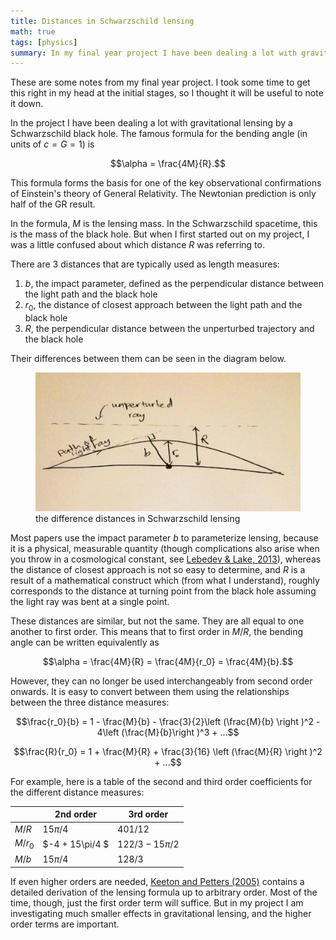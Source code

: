 ```yaml
---
title: Distances in Schwarzschild lensing
math: true
tags: [physics]
summary: In my final year project I have been dealing a lot with gravitational lensing by a Schwarzschild black hole. 
---
```


These are some notes from my final year project. I took some time to get this right in my head at the initial stages, so I thought it will be useful to note it down. 

In the project I have been dealing a lot with gravitational lensing by a Schwarzschild black hole. The famous formula for the bending angle (in units of $c = G = 1$) is

$$\alpha = \frac{4M}{R}.$$

This formula forms the basis for one of the key observational confirmations of Einstein's theory of General Relativity. The Newtonian prediction is only half of the GR result. 

In the formula, $M$ is the lensing mass. In the Schwarzschild spacetime, this is the mass of the black hole. But when I first started out on my project, I was a little confused about which distance $R$ was referring to. 

There are 3 distances that are typically used as length measures:

1. $b$, the impact parameter, defined as the perpendicular distance between the light path and the black hole
2. $r_0$, the distance of closest approach between the light path and the black hole
3. $R$, the perpendicular distance between the unperturbed trajectory and the black hole

Their differences between them can be seen in the diagram below. 

<figure>
  <img src="/img/schwarzschild-lensing.jpg" title="Schwarzschild lensing distances" alt="Schwarzschild lensing distances">
  <figcaption>the difference distances in Schwarzschild lensing</figcaption>
</figure>

Most papers use the impact parameter $b$ to parameterize lensing, because it is a physical, measurable quantity (though complications also arise when you throw in a cosmological constant, see [Lebedev & Lake, 2013](https://arxiv.org/pdf/1308.4931.pdf)), whereas the distance of closest approach is not so easy to determine, and $R$ is a result of a mathematical construct which (from what I understand), roughly corresponds to the distance at turning point from the black hole assuming the light ray was bent at a single point. 

These distances are similar, but not the same. They are all equal to one another to first order. This means that to first order in $M/R$, the bending angle can be written equivalently as

$$\alpha = \frac{4M}{R} = \frac{4M}{r_0} = \frac{4M}{b}.$$

However, they can no longer be used interchangeably from second order onwards. It is easy to convert between them using the relationships between the three distance measures:

$$\frac{r_0}{b} = 1 - \frac{M}{b} - \frac{3}{2}\left (\frac{M}{b} \right )^2 - 4\left (\frac{M}{b}\right )^3 + ...$$

$$\frac{R}{r_0} = 1 + \frac{M}{R} + \frac{3}{16} \left (\frac{M}{R} \right )^2 + ...$$

For example, here is a table of the second and third order coefficients for the different distance measures:

|            | 2nd order    | 3rd order  |
| --------- | ------------- | ----- |
| $M/R$     | $15\pi/4$ | $401/12$ |
| $M/r_0$  | $-4 + 15\pi/4 $  | $122/3 - 15\pi/2$  |
| $M/b$    | $15\pi/4$    |    $128/3$ |

If even higher orders are needed, [Keeton and Petters (2005)](https://arxiv.org/pdf/gr-qc/0511019.pdf) contains a detailed derivation of the lensing formula up to arbitrary order. Most of the time, though, just the first order term will suffice. But in my project I am investigating much smaller effects in gravitational lensing, and the higher order terms are important. 